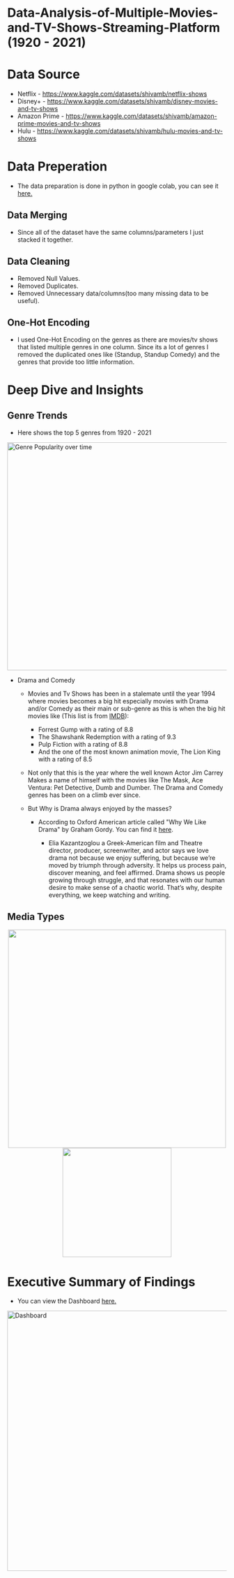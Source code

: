 # Data-Analysis-of-Multiple-Movies-and-TV-Shows-Streaming-Platform (1920 - 2021)

# Data Source
  - Netflix - https://www.kaggle.com/datasets/shivamb/netflix-shows
  - Disney+ - https://www.kaggle.com/datasets/shivamb/disney-movies-and-tv-shows
  - Amazon Prime - https://www.kaggle.com/datasets/shivamb/amazon-prime-movies-and-tv-shows
  - Hulu - https://www.kaggle.com/datasets/shivamb/hulu-movies-and-tv-shows

# Data Preperation
  - The data preparation is done in python in google colab, you can see it [here.](https://github.com/VincentAbas/Data-Analysis-of-Multiple-Movies-and-TV-Shows-Streaming-Platform/blob/d92ecfcb7a1f273619a1236989b68645c5d3a205/Data%20Preperation%20of%20Streaming%20Platform%20Analysis.ipynb)
## Data Merging
  - Since all of the dataset have the same columns/parameters I just stacked it together.

## Data Cleaning
  - Removed Null Values.
  - Removed Duplicates.
  - Removed Unnecessary data/columns(too many missing data to be useful).
    
## One-Hot Encoding
  - I used One-Hot Encoding on the genres as there are movies/tv shows that listed multiple genres in one column. Since its a lot of genres I removed the duplicated ones like (Standup, Standup Comedy) and the genres that provide too little information.

# Deep Dive and Insights

## Genre Trends
 - Here shows the top 5 genres from 1920 - 2021
<img width="1049" height="522" alt="Genre Popularity over time" src="https://github.com/user-attachments/assets/e54f39b8-427b-42ad-b394-a754ed0e041b" />

  - Drama and Comedy
    
    - Movies and Tv Shows has been in a stalemate until the year 1994 where movies becomes a big hit especially movies with Drama and/or Comedy as their main or sub-genre as this is when the big hit movies like (This list is from [IMDB](https://www.imdb.com/list/ls070069226/)):
      - Forrest Gump with a rating of 8.8
      - The Shawshank Redemption with a rating of 9.3
      - Pulp Fiction with a rating of 8.8
      - And the one of the most known animation movie, The Lion King with a rating of 8.5
  
    - Not only that this is the year where the well known Actor Jim Carrey Makes a name of himself with the movies like The Mask, Ace Ventura: Pet Detective, Dumb and Dumber. The Drama and Comedy genres has been on a climb ever since.
  
    - But Why is Drama always enjoyed by the masses?
      - According to Oxford American article called "Why We Like Drama" by Graham Gordy. You can find it [here](https://oxfordamerican.org/magazine/issue-66-fall-2009/why-we-like-drama).
      
        - Elia Kazantzoglou a Greek-American film and Theatre director, producer, screenwriter, and actor says we love drama not because we enjoy suffering, but because we’re moved by triumph through adversity. It helps us process pain, discover meaning, and feel affirmed. Drama shows us people growing through struggle, and that resonates with our human desire to make sense of a chaotic world. That’s why, despite everything, we keep watching and writing.
        
## Media Types
<p align="center">
  <img  width="500" src="https://github.com/user-attachments/assets/5a857dc3-975c-4a14-a68f-f512a7d46186" />
  <img width="250" src="https://github.com/user-attachments/assets/f8f97c1c-54d7-4d96-8ea1-efee372c8f8d" />
</p>


# Executive Summary of Findings 
  - You can view the Dashboard [here.](https://public.tableau.com/app/profile/vincent.abas/viz/StreamingPlatformAnalysisDashoard/Dashboard1#1)
 <img width="1015" height="596" alt="Dashboard" src="https://github.com/user-attachments/assets/05b71443-08ce-4ada-8e99-021e9d235403" />



  


